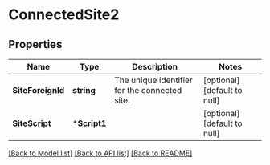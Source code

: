 # ConnectedSite2

## Properties
Name | Type | Description | Notes
------------ | ------------- | ------------- | -------------
**SiteForeignId** | **string** | The unique identifier for the connected site. | [optional] [default to null]
**SiteScript** | [***Script1**](Script_1.md) |  | [optional] [default to null]

[[Back to Model list]](../README.md#documentation-for-models) [[Back to API list]](../README.md#documentation-for-api-endpoints) [[Back to README]](../README.md)


